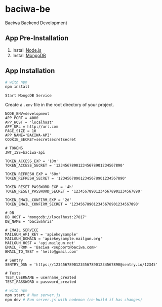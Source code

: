 # baciwa-be

Baciwa Backend Development

## App Pre-Installation

1. Install [Node.js](https://nodejs.org/en/)
2. Install [MongoDB](https://www.mongodb.com/try/download)

## App Installation

```bash
# with npm
npm install
```

```
Start MongoDB Service
```

Create a `.env` file in the root directory of your project.

```
NODE_ENV=development
APP_PORT = 4000
APP_HOST = 'localhost'
APP_URL = http://url.com
PAGE_SIZE = 10
APP_NAME='BACIWA-API'
COOKIE_SECRET=secretsecretsecret

# TOKENS
JWT_ISS=baciwa-api

TOKEN_ACCESS_EXP = '10m'
TOKEN_ACCESS_SECRET = '123456789012345678901234567890'

TOKEN_REFRESH_EXP = '60m'
TOKEN_REFRESH_SECRET = '123456789012345678901234567890'

TOKEN_RESET_PASSWORD_EXP = '4h'
TOKEN_RESET_PASSWORD_SECRET = '123456789012345678901234567890'

TOKEN_EMAIL_CONFIRM_EXP = '2d'
TOKEN_EMAIL_CONFIRM_SECRET = '123456789012345678901234567890'

# DB
DB_HOST = 'mongodb://localhost:27017'
DB_NAME = 'baciwahris'

# EMAIL SERVICE
MAILGUN_API_KEY = 'apiekeysample'
MAILGUN_DOMAIN = 'apiekeysample.mailgun.org'
MAILGUN_HOST = 'api.mailgun.net'
EMAIL_FROM = 'Baciwa <support@baciwa.com>'
EMAIL_TO_TEST = 'hello@gmail.com'

# Sentry
SENTRY_DSN = 'https://123456789012345678901234567890@sentry.io/12345'

# Tests
TEST_USERNAME = username_created
TEST_PASSWORD = password_created
```

```bash
# with npm
npm start # Run server.js
npm dev # Run server.js with nodemon (re-build if has changes)
```
